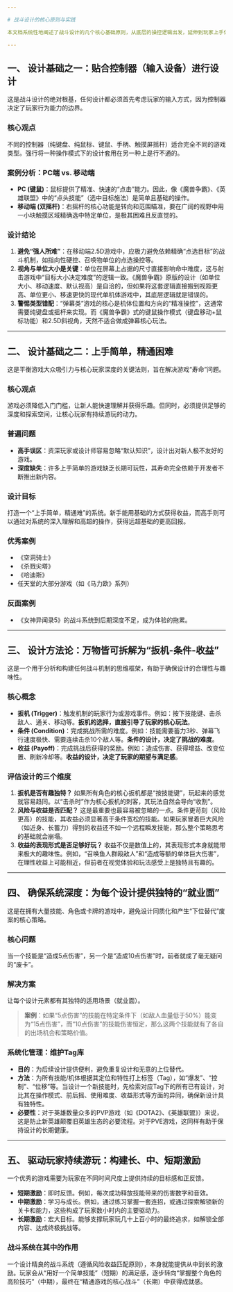 ```yaml
---

# 战斗设计的核心原则与实践

本文档系统性地阐述了战斗设计的几个核心基础原则，从底层的操控逻辑出发，延伸到玩家上手体验、设计深度、系统化管理及长期激励等多个层面。

---
```


## 一、 设计基础之一：贴合控制器（输入设备）进行设计

这是战斗设计的绝对根基，任何设计都必须首先考虑玩家的输入方式，因为控制器决定了玩家行为能力的边界。

### **核心观点**
不同的控制器（纯键盘、纯鼠标、键鼠、手柄、触摸屏摇杆）适合完全不同的游戏类型。强行将一种操作模式下的设计套用在另一种上是行不通的。

### **案例分析：PC端 vs. 移动端**
*   **PC (键鼠)**：鼠标提供了精准、快速的“点击”能力。因此，像《魔兽争霸》、《英雄联盟》中的“点头技能”（选中目标施法）是简单且基础的操作。
*   **移动端 (双摇杆)**：右摇杆的核心功能是转向和范围瞄准，要在广阔的视野中用一小块触摸区域精确选中特定单位，是极其困难且反直觉的。

### **设计结论**
1.  **避免“强人所难”**：在移动端2.5D游戏中，应极力避免依赖精确“点选目标”的战斗机制，如指向性硬控、召唤物单位的点选操控等。
2.  **视角与单位大小是关键**：单位在屏幕上占据的尺寸直接影响命中难度，这与射击游戏中“目标大小决定难度”的逻辑一致。《魔兽争霸》原版的设计（如单位大小、移动速度、默认视高）是自洽的，但如果将这套逻辑直接搬到视距更高、单位更小、移速更快的现代单机体游戏中，其底层逻辑就是错误的。
3.  **警惕类型错配**：“弹幕类”游戏的核心是机体位置和方向的“精准操控”，这通常需要纯键盘或摇杆来实现。而《魔兽争霸》式的键鼠操作模式（键盘移动+鼠标功能）和2.5D斜视角，天然不适合做成弹幕核心玩法。

---

## 二、 设计基础之二：上手简单，精通困难

这是平衡游戏大众吸引力与核心玩家深度的关键法则，旨在解决游戏“寿命”问题。

### **核心观点**
游戏必须降低入门门槛，让新人能快速理解并获得乐趣。但同时，必须提供足够的深度和探索空间，让核心玩家有持续游玩的动力。

### **普遍问题**
*   **高手误区**：资深玩家或设计师容易忽略“默认知识”，设计出对新人极不友好的游戏。
*   **深度缺失**：许多上手简单的游戏缺乏长期可玩性，其寿命完全依赖于开发者不断推出新内容。

### **设计目标**
打造一个“上手简单，精通难”的系统。新手能用基础的方式获得收益，而高手则可以通过对系统的深入理解和高超的操作，获得远超基础的更高回报。

### **优秀案例**
*   《空洞骑士》
*   《杀戮尖塔》
*   《哈迪斯》
*   任天堂的大部分游戏（如《马力欧》系列）

### **反面案例**
*   《女神异闻录5》的战斗系统到后期深度不足，成为体验的拖累。

---

## 三、 设计方法论：万物皆可拆解为“扳机-条件-收益”

这是一个用于分析和构建任何战斗机制的思维框架，有助于确保设计的合理性与趣味性。

### **核心概念**
*   **扳机 (Trigger)**：触发机制的玩家行为或游戏事件。例如：按下技能键、击杀敌人、通关、移动等。**扳机的选择，直接引导了玩家的核心玩法**。
*   **条件 (Condition)**：完成挑战所需的难度。例如：技能需要蓄力3秒、弹幕飞行速度极快、需要连续击杀10个敌人等。**条件的设计，决定了挑战的难度**。
*   **收益 (Payoff)**：完成挑战后获得的奖励。例如：造成伤害、获得增益、改变位置、刷新冷却等。**收益的设计，决定了玩家的期望与满足感**。

### **评估设计的三个维度**
1.  **扳机是否有趣独特？**
    如果所有角色的核心扳机都是“按技能键”，玩起来的感觉就容易趋同。以“击杀时”作为核心扳机的刺客，其玩法自然会导向“收割”。
2.  **风险与收益是否匹配？**
    这是最重要也最容易被忽略的一点。条件更苛刻（风险更高）的技能，其收益必须显著高于条件宽松的技能。如果玩家冒着巨大风险（如近身、长蓄力）得到的收益还不如一个远程瞬发技能，那么整个策略思考的基础就会崩塌。
3.  **收益的表现形式是否足够好玩？**
    收益不仅是数值上的，其表现形式本身就能带来极大的趣味性。例如，“召唤鱼人群殴敌人”和“造成等额的单体巨大伤害”，在理性收益上可能相近，但前者在视觉体验和玩法感受上是独特且有趣的。

---

## 四、 确保系统深度：为每个设计提供独特的“就业面”

这是在拥有大量技能、角色或卡牌的游戏中，避免设计同质化和产生“下位替代”废案的核心策略。

### **核心问题**
当一个技能是“造成5点伤害”，另一个是“造成10点伤害”时，前者就成了毫无疑问的“废卡”。

### **解决方案**
让每个设计元素都有其独特的适用场景（就业面）。
> **案例**：如果“5点伤害”的技能在特定条件下（如敌人血量低于50%）能变为“15点伤害”，而“10点伤害”的技能伤害恒定，那么这两个技能就有了各自的出场机会和策略价值。

### **系统化管理：维护Tag库**
*   **目的**：为后续设计提供便利，避免重复设计和无意的上位替代。
*   **方法**：为所有技能/机体根据其定位和特性打上标签（Tag），如“爆发”、“控制”、“位移”等。当设计一个新技能时，先检索对应Tag下的所有已有设计，对比其在操作模式、前后摇、使用难度、收益形式等方面的异同，确保新设计具有独特性。
*   **必要性**：对于英雄数量众多的PVP游戏（如《DOTA2》、《英雄联盟》）来说，这是防止新英雄颠覆旧英雄生态的必要流程。对于PVE游戏，这同样有助于保持设计的长期健康。

---

## 五、 驱动玩家持续游玩：构建长、中、短期激励

一个优秀的游戏需要为玩家在不同时间尺度上提供持续的目标感和正反馈。

*   **短期激励**：即时反馈。例如，每次成功释放技能带来的伤害数字和音效。
*   **中期激励**：学习与成长。例如，通过练习掌握一套连招，或通过探索解锁新的关卡和能力，这些构成了玩家数小时内的主要驱动力。
*   **长期激励**：宏大目标。能够支撑玩家玩几十上百小时的最终追求，如解锁全部内容、达成终极挑战等。

### **战斗系统在其中的作用**
一个设计精良的战斗系统（遵循风险收益匹配原则），本身就能提供从中到长的激励。玩家会从“用好一个简单技能”（短期）的满足感，逐步转向“掌握整个角色的高阶技巧”（中期），最终在“精通游戏的核心战斗”（长期）中获得成就感。
